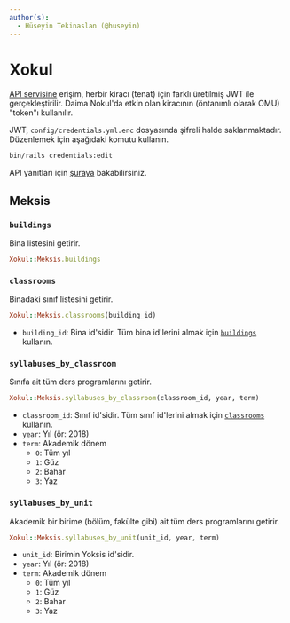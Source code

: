 ```yaml
---
author(s):
  - Hüseyin Tekinaslan (@huseyin)
---
```


Xokul
=====

[API servisine](https://api.omu.sh) erişim, herbir kiracı (tenat) için farklı üretilmiş JWT ile gerçekleştirilir. Daima
Nokul'da etkin olan kiracının (öntanımlı olarak OMU) "token"ı kullanılır.

JWT, `config/credentials.yml.enc` dosyasında şifreli halde saklanmaktadır. Düzenlemek için aşağıdaki komutu kullanın.

```sh
bin/rails credentials:edit
```

API yanıtları için [şuraya](https://github.com/omu/xokul/tree/dev/app/serializers) bakabilirsiniz.

Meksis
------

### `buildings`

Bina listesini getirir.

```ruby
Xokul::Meksis.buildings
```

### `classrooms`

Binadaki sınıf listesini getirir.

```ruby
Xokul::Meksis.classrooms(building_id)
```

- `building_id`: Bina id'sidir. Tüm bina id'lerini almak için [`buildings`](#buildings) kullanın.

### `syllabuses_by_classroom`

Sınıfa ait tüm ders programlarını getirir.

```ruby
Xokul::Meksis.syllabuses_by_classroom(classroom_id, year, term)
```

- `classroom_id`: Sınıf id'sidir. Tüm sınıf id'lerini almak için [`classrooms`](#classrooms) kullanın.
- `year`: Yıl (ör: 2018)
- `term`: Akademik dönem
  + `0`: Tüm yıl
  + `1`: Güz
  + `2`: Bahar
  + `3`: Yaz

### `syllabuses_by_unit`

Akademik bir birime (bölüm, fakülte gibi) ait tüm ders programlarını getirir.

```ruby
Xokul::Meksis.syllabuses_by_unit(unit_id, year, term)
```

- `unit_id`: Birimin Yoksis id'sidir.
- `year`: Yıl (ör: 2018)
- `term`: Akademik dönem
  + `0`: Tüm yıl
  + `1`: Güz
  + `2`: Bahar
  + `3`: Yaz
